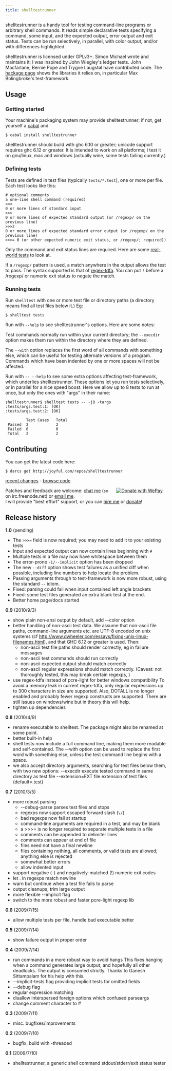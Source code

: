 ```yaml
---
title: shelltestrunner
---
```


shelltestrunner is a handy tool for testing command-line programs or
arbitrary shell commands.  It reads simple declarative tests specifying a
command, some input, and the expected output, error output and exit
status.  Tests can be run selectively, in parallel, with color output,
and/or with differences highlighted.

shelltestrunner is licensed under GPLv3+. Simon Michael wrote and
maintains it; I was inspired by John Wiegley's ledger tests.  John
Macfarlane, Bernie Pope and Trygve Laugstøl have contributed code. The
[hackage page](http://hackage.haskell.org/package/shelltestrunner) shows
the libraries it relies on, in particular Max Bolingbroke's test-framework.

## Usage

### Getting started

 Your machine's packaging system may provide shelltestrunner; if not,
 get yourself a [cabal](http://www.haskell.org/haskellwiki/Cabal-Install)
 and

    $ cabal install shelltestrunner

 shelltestrunner should build with ghc 6.10 or greater; unicode support
 requires ghc 6.12 or greater.  It is intended to work on all platforms; I
 test it on gnu/linux, mac and windows (actually wine, some tests failing currently.)

### Defining tests

 Tests are defined in test files (typically `tests/*.test`), one or more
 per file. Each test looks like this:

    # optional comments
    a one-line shell command (required)
    <<<
    0 or more lines of standard input
    >>>
    0 or more lines of expected standard output (or /regexp/ on the previous line)
    >>>2
    0 or more lines of expected standard error output (or /regexp/ on the previous line)
    >>>= 0 (or other expected numeric exit status, or /regexp/; required))

 Only the command and exit status lines are required.
 Here are some [real-world tests](http://joyful.com/repos/hledger/tests) to look at.

 If a `/regexp/` pattern is used, a match anywhere in the output allows
 the test to pass. The syntax supported is that of
 [regex-tdfa](http://hackage.haskell.org/package/regex-tdfa).  You can put
 `!` before a /regexp/ or numeric exit status to negate the match.


### Running tests

 Run `shelltest` with one or more test file or directory paths (a
 directory means find all test files below it.) Eg:

    $ shelltest tests

 Run with `--help` to see shelltestrunner's options. Here are some notes:

 Test commands normally run within your current directory; the `--execdir`
 option makes them run within the directory where they are defined.

 The `--with` option replaces the first word of all commands with
 something else, which can be useful for testing alternate versions of a
 program. Commands which have been indented by one or more spaces will not
 be affected.

 Run with `-- --help` to see some extra options affecting test-framework,
 which underlies shelltestrunner. These options let you run tests
 selectively, or in parallel for a nice speed boost. Here we allow up to 8
 tests to run at once, but only the ones with "args" in their name:

    shelltestrunner$ shelltest tests -- -j8 -targs
    :tests/args.test:1: [OK]
    :tests/args.test:2: [OK]
    
             Test Cases   Total
     Passed  2            2
     Failed  0            0
     Total   2            2

## Contributing

 You can get the latest code here:

    $ darcs get http://joyful.com/repos/shelltestrunner

 [recent changes](http://joyful.com/darcsweb/darcsweb.cgi?r=shelltestrunner) -
 [browse code](http://joyful.com/darcsweb/darcsweb.cgi?r=shelltestrunner;a=headblob;f=/shelltest.hs)

 <a href="https://www.wepay.com/donate/39988?ref=widget&utm_medium=widget&utm_campaign=donation"
    target="_blank" style="float:right;margin:0 1em;"
    ><img src="https://www.wepay.com/img/widgets/donate_with_wepay.png" alt="Donate with WePay" /></a>
 Patches and feedback are welcome:
 [chat me](irc://irc.freenode.net/#haskell) (`sm` on irc.freenode.net) or
 [email me](mailto:simon@joyful.com?subject=shelltestrunner).\
 I will provide "best effort" support, or you can [hire me](http://joyful.com/)
 or [donate](https://www.wepay.com/donate/39988?utm_campaign=donation)!

## Release history

**1.0** (pending)

  * The `>>>=` field is now required; you may need to add it to your
    existing tests
  * Input and expected output can now contain lines beginning with `#`
  * Multiple tests in a file  may now have whitespace between them
  * The error-prone `-i/--implicit` option has been dropped
  * The new `--diff` option shows test failures as a unified diff when
    possible, including line numbers to help locate the problem.
  * Passing arguments through to test-framework is now more robust, using
    the standard `--` idiom.
  * Fixed: parsing could fail when input contained left angle brackets
  * Fixed: some test files generated an extra blank test at the end.
  * Better home page/docs started

**0.9** (2010/9/3)

  * show plain non-ansi output by default, add --color option
  * better handling of non-ascii test data. We assume that non-ascii file
    paths, command-line arguments etc. are UTF-8 encoded on unix systems
    (cf http://www.dwheeler.com/essays/fixing-unix-linux-filenames.html),
    and that GHC 6.12 or greater is used. Then:
    - non-ascii test file paths should render correctly, eg in failure messages
    - non-ascii test commands should run correctly
    - non-ascii expected output should match correctly
    - non-ascii regular expressions should match correctly. (Caveat: not
      thoroughly tested, this may break certain regexps, )
  * use regex-tdfa instead of pcre-light for better windows compatibility
    To avoid a memory leak in current regex-tdfa, only regular expressions
    up to 300 characters in size are supported. Also, DOTALL is no longer
    enabled and probably fewer regexp constructs are supported.  There are
    still issues on windows/wine but in theory this will help.
  * tighten up dependencies

**0.8** (2010/4/9)

  * rename executable to shelltest. The package might also be renamed at some point.
  * better built-in help
  * shell tests now include a full command line, making them more readable
    and self-contained. The --with option can be used to replace the first
    word with something else, unless the test command line begins with a
    space.
  * we also accept directory arguments, searching for test files below
    them, with two new options:
      --execdir        execute tested command in same directory as test file
      --extension=EXT  file extension of test files (default=.test)

**0.7** (2010/3/5)

  * more robust parsing
    - --debug-parse parses test files and stops
    - regexps now support escaped forward slash (`\/`)
    - bad regexps now fail at startup
    - command-line arguments are required in a test, and may be blank
    - a >>>= is no longer required to separate multiple tests in a file
    - comments can be appended to delimiter lines
    - comments can appear at end of file
    - files need not have a final newline
    - files containing nothing, all comments, or valid tests are allowed; anything else is rejected
    - somewhat better errors
    - allow indented input
  * support negative (-) and negatively-matched (!) numeric exit codes
  * let . in regexps match newline
  * warn but continue when a test file fails to parse
  * output cleanups, trim large output
  * more flexible --implicit flag
  * switch to the more robust and faster pcre-light regexp lib

**0.6** (2009/7/15)

  * allow multiple tests per file, handle bad executable better

**0.5** (2009/7/14)

  * show failure output in proper order

**0.4** (2009/7/14)

  * run commands in a more robust way to avoid hangs
    This fixes hanging when a command generates large output, and hopefully
    all other deadlocks. The output is consumed strictly. Thanks to Ganesh
    Sittampalam for his help with this.
  * --implicit-tests flag providing implicit tests for omitted fields
  * --debug flag
  * regular expression matching
  * disallow interspersed foreign options which confused parseargs
  * change comment character to #

**0.3** (2009/7/11)

  * misc. bugfixes/improvements

**0.2** (2009/7/10)

  * bugfix, build with -threaded

**0.1** (2009/7/10)

  * shelltestrunner, a generic shell command stdout/stderr/exit status tester
